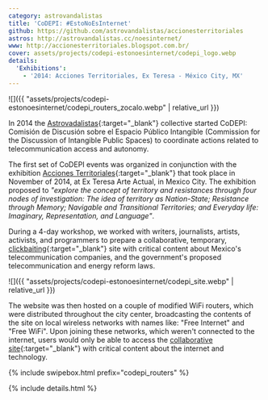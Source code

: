 ```yaml
---
category: astrovandalistas
title: 'CoDEPI: #EstoNoEsInternet'
github: https://github.com/astrovandalistas/accionesterritoriales
astros: http://astrovandalistas.cc/noesinternet/
www: http://accionesterritoriales.blogspot.com.br/
cover: assets/projects/codepi-estonoesinternet/codepi_logo.webp
details:
  'Exhibitions':
    - '2014: Acciones Territoriales, Ex Teresa - México City, MX'
---
```

![]({{ "assets/projects/codepi-estonoesinternet/codepi_routers_zocalo.webp" | relative_url }})

In 2014 the [Astrovadalistas](http://astrovandalistas.cc/){:target="_blank"} collective started CoDEPI: Comisión de Discusión sobre el Espacio Público Intangible (Commission for the Discussion of Intangible Public Spaces) to coordinate actions related to telecommunication access and autonomy.

The first set of CoDEPI events was organized in conjunction with the exhibition [Acciones Territoriales](https://accionesterritoriales.blogspot.mx/){:target="_blank"} that took place in November of 2014, at Ex Teresa Arte Actual, in Mexico City. The exhibition proposed to *"explore the concept of territory and resistances through four nodes of investigation: The idea of territory as Nation-State; Resistance through Memory; Navigable and Transitional Territories; and Everyday life: Imaginary, Representation, and Language"*.

During a 4-day workshop, we worked with writers, journalists, artists, activists, and programmers to prepare a collaborative, temporary, [clickbaiting](http://en.wikipedia.org/wiki/Clickbait){:target="_blank"} site with critical content about Mexico's telecommunication companies, and the government's proposed telecommunication and energy reform laws.

![]({{ "assets/projects/codepi-estonoesinternet/codepi_site.webp" | relative_url }})

The website was then hosted on a couple of modified WiFi routers, which were distributed throughout the city center, broadcasting the contents of the site on local wireless networks with names like: "Free Internet" and "Free WiFi". Upon joining these networks, which weren't connected to the internet, users would only be able to access the [collaborative site](http://estonoesinternet.astrovandalistas.cc/){:target="_blank"} with critical content about the internet and technology.

{% include swipebox.html prefix="codepi_routers" %}

{% include details.html %}

